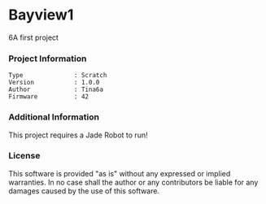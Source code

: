 Bayview1
================

6A first project

### Project Information
```
Type              : Scratch
Version           : 1.0.0
Author            : Tina6a
Firmware          : 42
```

### Additional Information
This project requires a Jade Robot to run!

### License
This software is provided "as is" without any expressed or implied warranties.  In no case shall the author or any contributors be liable for any damages caused by the use of this software.

